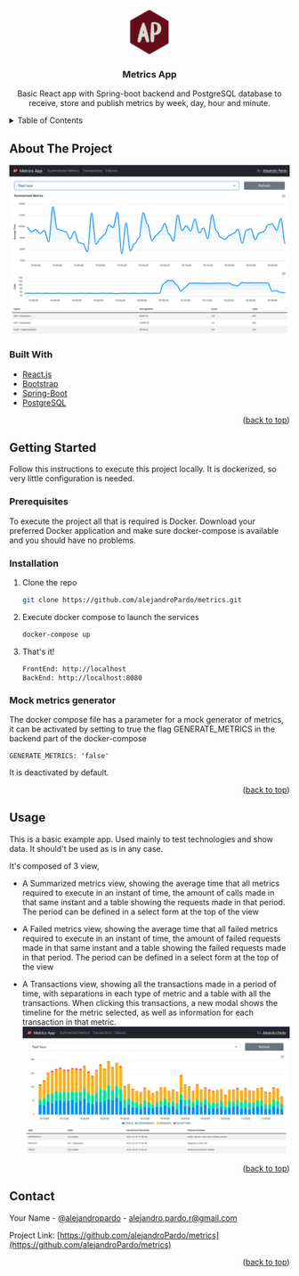 <div id="top"></div>

<!-- PROJECT LOGO -->
<br />
<div align="center">
  <a href="https://github.com/alejandroPardo/metrics">
    <img src="metrics-front/public/logo.svg" alt="Logo" width="80" height="80">
  </a>

<h3 align="center">Metrics App</h3>

  <p align="center">
    Basic React app with Spring-boot backend and PostgreSQL database to receive, store and publish metrics by week, day, hour and minute.
  </p>
</div>

<!-- TABLE OF CONTENTS -->
<details>
  <summary>Table of Contents</summary>
  <ol>
    <li>
      <a href="#about-the-project">About The Project</a>
      <ul>
        <li><a href="#built-with">Built With</a></li>
      </ul>
    </li>
    <li>
      <a href="#getting-started">Getting Started</a>
      <ul>
        <li><a href="#prerequisites">Prerequisites</a></li>
        <li><a href="#installation">Installation</a></li>
        <li><a href="#mock-metrics-generator">Mock metrics generator</a></li>
      </ul>
    </li>
    <li><a href="#usage">Usage</a></li>
    <li><a href="#contact">Contact</a></li>
  </ol>
</details>

<!-- ABOUT THE PROJECT -->

## About The Project

![Metrics Screen Shot][product-screenshot]

### Built With

- [React.js](https://reactjs.org/)
- [Bootstrap](https://getbootstrap.com)
- [Spring-Boot](https://spring.io/projects/spring-boot)
- [PostgreSQL](https://www.postgresql.org/)

<p align="right">(<a href="#top">back to top</a>)</p>

<!-- GETTING STARTED -->

## Getting Started

Follow this instructions to execute this project locally. It is dockerized, so very little configuration is needed.

### Prerequisites

To execute the project all that is required is Docker.
Download your preferred Docker application and make sure docker-compose is available and you should have no problems.

### Installation

1. Clone the repo
   ```sh
   git clone https://github.com/alejandroPardo/metrics.git
   ```
2. Execute docker compose to launch the services
   ```sh
   docker-compose up
   ```
3. That's it!
   ```
   FrontEnd: http://localhost
   BackEnd: http://localhost:8080
   ```

### Mock metrics generator

The docker compose file has a parameter for a mock generator of metrics, it can be activated by setting to true the flag GENERATE_METRICS in the backend part of the docker-compose

```
GENERATE_METRICS: 'false'
```

It is deactivated by default.

<p align="right">(<a href="#top">back to top</a>)</p>

<!-- USAGE EXAMPLES -->

## Usage

This is a basic example app. Used mainly to test technologies and show data. It should't be used as is in any case.

It's composed of 3 view,

- A Summarized metrics view, showing the average time that all metrics required to execute in an instant of time, the amount of calls made in that same instant and a table showing the requests made in that period. The period can be defined in a select form at the top of the view

- A Failed metrics view, showing the average time that all failed metrics required to execute in an instant of time, the amount of failed requests made in that same instant and a table showing the failed requests made in that period. The period can be defined in a select form at the top of the view

- A Transactions view, showing all the transactions made in a period of time, with separations in each type of metric and a table with all the transactions. When clicking this transactions, a new modal shows the timeline for the metric selected, as well as information for each transaction in that metric.
![Transactions Screen Shot][transactions-screenshot]
<p align="right">(<a href="#top">back to top</a>)</p>

<!-- CONTACT -->

## Contact

Your Name - [@alejandropardo](https://twitter.com/alejandropardo) - alejandro.pardo.r@gmail.com

Project Link: [https://github.com/alejandroPardo/metrics](https://github.com/alejandroPardo/metrics)

<p align="right">(<a href="#top">back to top</a>)</p>

[product-screenshot]: metrics-front/public/application.png
[transactions-screenshot]: metrics-front/public/transactions.png

